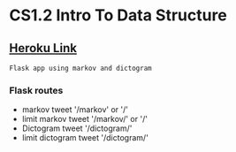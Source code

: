 # CS1.2 Intro To Data Structure

## [Heroku Link](https://tweet-generator-ab.herokuapp.com/)

    Flask app using markov and dictogram

### Flask routes
 - markov tweet '/markov' or '/' 
 - limit markov tweet '/markov/<num>'  or '/<num>'
 - Dictogram tweet '/dictogram/'
 - limit dictogram tweet '/dictogram/<num>'


 
 
